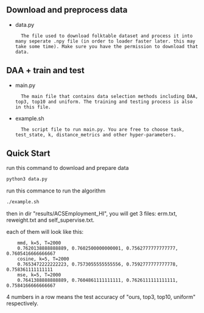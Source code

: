 ## Download and preprocess data
- data.py

        The file used to download folktable dataset and process it into many seperate .npy file (in order to loader faster later. this may take some time). Make sure you have the permission to download that data.

## DAA + train and test
- main.py

        The main file that contains data selection methods including DAA, top3, top10 and uniform. The training and testing process is also in this file.

- example.sh

        The script file to run main.py. You are free to choose task, test_state, k, distance_metrics and other hyper-parameters.

## Quick Start
run this command to download and prepare data
```bash
python3 data.py
```
run this commance to run the algorithm
```bash
./example.sh
```

then in dir "results/ACSEmployment_HI",
you will get 3 files: erm.txt, reweight.txt and self_supervise.txt.

each of them will look like this:

        mmd, k=5, T=2000
        0.7620138888888889, 0.7602500000000001, 0.7562777777777777, 0.7605416666666667 
        cosine, k=5, T=2000
        0.7653472222222223, 0.7573055555555556, 0.7592777777777778, 0.758361111111111 
        mse, k=5, T=2000
        0.7641388888888889, 0.7604861111111111, 0.7626111111111111, 0.7584166666666667

4 numbers in a row means the test accuracy of "ours, top3, top10, uniform" respectively.

